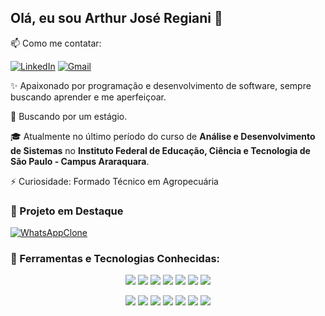 ## Olá, eu sou Arthur José Regiani 👋
📫 Como me contatar:

[![LinkedIn](https://img.shields.io/badge/LinkedIn-0077B5?style=for-the-badge&logo=linkedin&logoColor=white)](https://www.linkedin.com/in/arthur-josé-regiani-a8ba0320b)
[![Gmail](https://img.shields.io/badge/Gmail-333333?style=for-the-badge&logo=gmail&logoColor=red)](mailto:arthurregiani@gmail.com)


✨  Apaixonado por programação e desenvolvimento de software, sempre buscando aprender e me aperfeiçoar.

🔭 Buscando por um estágio.

🎓 Atualmente no último período do curso de **Análise e Desenvolvimento de Sistemas** no **Instituto Federal de Educação, Ciência e Tecnologia de São Paulo - Campus Araraquara**.

⚡ Curiosidade: Formado Técnico em Agropecuária

### 📌 Projeto em Destaque

[![WhatsAppClone](https://github-readme-stats.vercel.app/api/pin/?username=Arthurregiani&repo=WhatsAppClone&theme=tokyonight)](https://github.com/Arthurregiani/WhatsAppClone.git)

### 🚀 Ferramentas e Tecnologias Conhecidas:

<p align="center">
  <img src="https://img.shields.io/badge/HTML5-E34F26?style=for-the-badge&logo=html5&logoColor=white"/>
  <img src="https://img.shields.io/badge/CSS3-1572B6?style=for-the-badge&logo=css3&logoColor=white"/>
  <img src="https://img.shields.io/badge/JavaScript-F7DF1E?style=for-the-badge&logo=javascript&logoColor=black"/>
  <img src="https://img.shields.io/badge/Java-%23ED8B00.svg?style=for-the-badge&logo=openjdk&logoColor=white"/>
  <img src="https://img.shields.io/badge/python-3670A0?style=for-the-badge&logo=python&logoColor=ffdd54"/>
  <img src="https://img.shields.io/badge/C-00599C?style=for-the-badge&logo=c&logoColor=white"/>
  <img src="https://img.shields.io/badge/Kotlin-0095D5?&style=for-the-badge&logo=kotlin&logoColor=white"/>
</p>

<p align="center">
  <img src="https://img.shields.io/badge/Angular-DD0031?style=for-the-badge&logo=angular&logoColor=white"/>
  <img src="https://img.shields.io/badge/MySQL-00000F?style=for-the-badge&logo=mysql&logoColor=white"/>
  <img src="https://img.shields.io/badge/SQLite-000?style=for-the-badge&logo=sqlite&logoColor=07405E"/>
  <img src="https://img.shields.io/badge/Firebase-000?style=for-the-badge&logo=firebase&logoColor=ffca28"/>
  <img src="https://img.shields.io/badge/GIT-E44C30?style=for-the-badge&logo=git&logoColor=white"/>
  <img src="https://img.shields.io/badge/Figma-696969?style=for-the-badge&logo=figma&logoColor=white"/>
  <img src="https://img.shields.io/badge/Postman-FF6C37.svg?style=for-the-badge&logo=Postman&logoColor=white"/>
</p>
